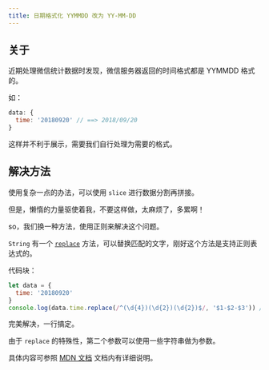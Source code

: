 ```yaml
---
title: 日期格式化 YYMMDD 改为 YY-MM-DD
---
```


## 关于

近期处理微信统计数据时发现，微信服务器返回的时间格式都是 YYMMDD 格式的。

如：

```js
data: {
  time: '20180920' // ==> 2018/09/20
}
```

这样并不利于展示，需要我们自行处理为需要的格式。

## 解决方法

使用复杂一点的办法，可以使用 `slice` 进行数据分割再拼接。

但是，懒惰的力量驱使着我，不要这样做，太麻烦了，多累啊！

so，我们换一种方法，使用正则来解决这个问题。

`String` 有一个 [`replace`](https://developer.mozilla.org/zh-CN/docs/Web/JavaScript/Reference/Global_Objects/String/replace) 方法，可以替换匹配的文字，刚好这个方法是支持正则表达式的。

代码块：

```js
let data = {
  time: '20180920'
}
console.log(data.time.replace(/^(\d{4})(\d{2})(\d{2})$/, '$1-$2-$3')) // 2018-09-20
```

完美解决，一行搞定。

由于 `replace` 的特殊性，第二个参数可以使用一些字符串做为参数。

具体内容可参照 [MDN 文档](https://developer.mozilla.org/zh-CN/docs/Web/JavaScript/Reference/Global_Objects/String/replace#%E4%BD%BF%E7%94%A8%E5%AD%97%E7%AC%A6%E4%B8%B2%E4%BD%9C%E4%B8%BA%E5%8F%82%E6%95%B0) 文档内有详细说明。
